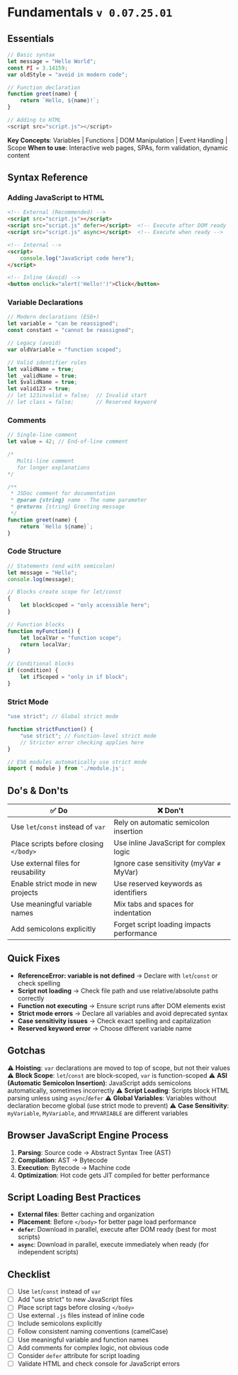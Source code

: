 # Fundamentals `v 0.07.25.01`

## Essentials
```javascript
// Basic syntax
let message = "Hello World";
const PI = 3.14159;
var oldStyle = "avoid in modern code";

// Function declaration
function greet(name) {
    return `Hello, ${name}!`;
}

// Adding to HTML
<script src="script.js"></script>
```

**Key Concepts**: Variables | Functions | DOM Manipulation | Event Handling | Scope
**When to use**: Interactive web pages, SPAs, form validation, dynamic content

## Syntax Reference

### Adding JavaScript to HTML
```html
<!-- External (Recommended) -->
<script src="script.js"></script>
<script src="script.js" defer></script>  <!-- Execute after DOM ready -->
<script src="script.js" async></script>  <!-- Execute when ready -->

<!-- Internal -->
<script>
    console.log("JavaScript code here");
</script>

<!-- Inline (Avoid) -->
<button onclick="alert('Hello!')">Click</button>
```

### Variable Declarations
```javascript
// Modern declarations (ES6+)
let variable = "can be reassigned";
const constant = "cannot be reassigned";

// Legacy (avoid)
var oldVariable = "function scoped";

// Valid identifier rules
let validName = true;
let _validName = true;  
let $validName = true;
let valid123 = true;
// let 123invalid = false;  // Invalid start
// let class = false;       // Reserved keyword
```

### Comments
```javascript
// Single-line comment
let value = 42; // End-of-line comment

/* 
   Multi-line comment
   for longer explanations
*/

/**
 * JSDoc comment for documentation
 * @param {string} name - The name parameter
 * @returns {string} Greeting message
 */
function greet(name) {
    return `Hello ${name}`;
}
```

### Code Structure
```javascript
// Statements (end with semicolon)
let message = "Hello";
console.log(message);

// Blocks create scope for let/const
{
    let blockScoped = "only accessible here";
}

// Function blocks
function myFunction() {
    let localVar = "function scope";
    return localVar;
}

// Conditional blocks
if (condition) {
    let ifScoped = "only in if block";
}
```

### Strict Mode
```javascript
"use strict"; // Global strict mode

function strictFunction() {
    "use strict"; // Function-level strict mode
    // Stricter error checking applies here
}

// ES6 modules automatically use strict mode
import { module } from './module.js';
```

## Do's & Don'ts
| ✅ Do | ❌ Don't |
|-------|----------|
| Use `let`/`const` instead of `var` | Rely on automatic semicolon insertion |
| Place scripts before closing `</body>` | Use inline JavaScript for complex logic |
| Use external files for reusability | Ignore case sensitivity (myVar ≠ MyVar) |
| Enable strict mode in new projects | Use reserved keywords as identifiers |
| Use meaningful variable names | Mix tabs and spaces for indentation |
| Add semicolons explicitly | Forget script loading impacts performance |

## Quick Fixes
- **ReferenceError: variable is not defined** → Declare with `let`/`const` or check spelling
- **Script not loading** → Check file path and use relative/absolute paths correctly
- **Function not executing** → Ensure script runs after DOM elements exist
- **Strict mode errors** → Declare all variables and avoid deprecated syntax
- **Case sensitivity issues** → Check exact spelling and capitalization
- **Reserved keyword error** → Choose different variable name

## Gotchas
⚠️ **Hoisting**: `var` declarations are moved to top of scope, but not their values
⚠️ **Block Scope**: `let`/`const` are block-scoped, `var` is function-scoped
⚠️ **ASI (Automatic Semicolon Insertion)**: JavaScript adds semicolons automatically, sometimes incorrectly
⚠️ **Script Loading**: Scripts block HTML parsing unless using `async`/`defer`
⚠️ **Global Variables**: Variables without declaration become global (use strict mode to prevent)
⚠️ **Case Sensitivity**: `myVariable`, `MyVariable`, and `MYVARIABLE` are different variables

## Browser JavaScript Engine Process
1. **Parsing**: Source code → Abstract Syntax Tree (AST)
2. **Compilation**: AST → Bytecode  
3. **Execution**: Bytecode → Machine code
4. **Optimization**: Hot code gets JIT compiled for better performance

## Script Loading Best Practices
- **External files**: Better caching and organization
- **Placement**: Before `</body>` for better page load performance  
- **`defer`**: Download in parallel, execute after DOM ready (best for most scripts)
- **`async`**: Download in parallel, execute immediately when ready (for independent scripts)

## Checklist
- [ ] Use `let`/`const` instead of `var`
- [ ] Add "use strict" to new JavaScript files
- [ ] Place script tags before closing `</body>`
- [ ] Use external `.js` files instead of inline code
- [ ] Include semicolons explicitly 
- [ ] Follow consistent naming conventions (camelCase)
- [ ] Use meaningful variable and function names
- [ ] Add comments for complex logic, not obvious code
- [ ] Consider `defer` attribute for script loading
- [ ] Validate HTML and check console for JavaScript errors